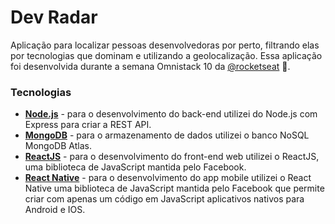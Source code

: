 # Dev Radar
Aplicação para localizar pessoas desenvolvedoras por perto, filtrando elas por tecnologias que dominam e utilizando a geolocalização. Essa aplicação foi desenvolvida durante a semana Omnistack 10 da [@rocketseat](https://github.com/Rocketseat) 🚀.

### Tecnologias

 - **[Node.js](https://nodejs.org/pt-br/)** - para o desenvolvimento do back-end utilizei do Node.js com Express para criar a REST API.
 - **[MongoDB](https://www.mongodb.com/cloud/atlas)** - para o armazenamento de dados utilizei o banco NoSQL MongoDB Atlas.
 - **[ReactJS](https://pt-br.reactjs.org/)** - para o desenvolvimento do front-end web utilizei o ReactJS, uma biblioteca de JavaScript mantida pelo Facebook.
 - **[React Native](https://facebook.github.io/react-native/)** - para o desenvolvimento do app mobile utilizei o React Native uma biblioteca de JavaScript mantida pelo Facebook que permite criar com apenas um código em JavaScript aplicativos nativos para Android e IOS.
